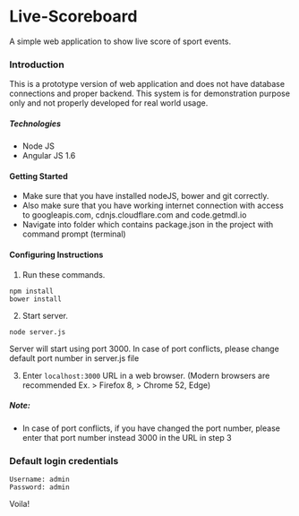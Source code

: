 # Live-Scoreboard
A simple web application to show live score of sport events.

### Introduction
This is a prototype version of web application and does not have database connections and proper backend. 
This system is for demonstration purpose only and not properly developed for real world usage.
##### Technologies
* Node JS
* Angular JS 1.6

#### Getting Started
* Make sure that you have installed nodeJS, bower and git correctly.
* Also make sure that you have working internet connection with 
access to googleapis.com, cdnjs.cloudflare.com and code.getmdl.io
* Navigate into folder which contains package.json in the project with command prompt (terminal)


#### Configuring Instructions
1. Run these commands.

``````
npm install
bower install
``````
2. Start server.
````
node server.js
````
Server will start using port 3000. In case of port conflicts, please change default port number in server.js file

3. Enter ``localhost:3000`` URL in a web browser. 
(Modern browsers are recommended Ex. > Firefox 8, > Chrome 52, Edge)
##### Note: 
* In case of port conflicts, if you have changed the port number, please enter that port number instead 3000 in the URL in step 3
### Default login credentials
````
Username: admin
Password: admin
````

Voila!